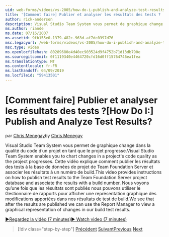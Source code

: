 ```yaml
---
uid: web-forms/videos/vs-2005/how-do-i-publish-and-analyze-test-results
title: '[Comment faire] Publier et analyser les résultats des tests ? | Microsoft Docs'
author: rick-anderson
description: Visual Studio Team System vous permet de graphique change dans la qualité du code d’un projet en tant que le projet progresse. Cette vidéo fournit des instructions sur comment publ....
ms.author: riande
ms.date: 07/16/2007
ms.assetid: 9fb155e0-1379-482c-963d-af7dc0397d76
msc.legacyurl: /web-forms/videos/vs-2005/how-do-i-publish-and-analyze-test-results
msc.type: video
ms.openlocfilehash: 80289680e4d40ec903524d9f4752b71d13db790e
ms.sourcegitcommit: 0f1119340e4464720cfd16d0ff15764746ea1fea
ms.translationtype: MT
ms.contentlocale: fr-FR
ms.lasthandoff: 04/09/2019
ms.locfileid: "59413501"
---
```

# <a name="how-do-i-publish-and-analyze-test-results"></a><span data-ttu-id="d80ac-105">[Comment faire] Publier et analyser les résultats des tests ?</span><span class="sxs-lookup"><span data-stu-id="d80ac-105">[How Do I:] Publish and Analyze Test Results?</span></span>

<span data-ttu-id="d80ac-106">par [Chris Menegay](https://twitter.com/CMenegay)</span><span class="sxs-lookup"><span data-stu-id="d80ac-106">by [Chris Menegay](https://twitter.com/CMenegay)</span></span>

<span data-ttu-id="d80ac-107">Visual Studio Team System vous permet de graphique change dans la qualité du code d’un projet en tant que le projet progresse.</span><span class="sxs-lookup"><span data-stu-id="d80ac-107">Visual Studio Team System enables you to chart changes in a project's code quality as the project progresses.</span></span> <span data-ttu-id="d80ac-108">Cette vidéo explique comment publier les résultats des tests à la base de données de projet de Team Foundation Server et associer les résultats à un numéro de build.</span><span class="sxs-lookup"><span data-stu-id="d80ac-108">This video provides instructions on how to publish test results to the Team Foundation Server project database and associate the results with a build number.</span></span> <span data-ttu-id="d80ac-109">Nous voyons qu’une fois que les résultats sont publiés nous pouvons utiliser le Gestionnaire de rapports pour afficher une représentation graphique des modifications apportées dans nos résultats de test de build.</span><span class="sxs-lookup"><span data-stu-id="d80ac-109">We see that after the results are published we can use the Report Manager to view a graphical representation of changes in our build test results.</span></span>

[<span data-ttu-id="d80ac-110">&#9654;Regardez la vidéo (7 minutes)</span><span class="sxs-lookup"><span data-stu-id="d80ac-110">&#9654; Watch video (7 minutes)</span></span>](https://channel9.msdn.com/Blogs/ASP-NET-Site-Videos/how-do-i-publish-and-analyze-test-results)

> [!div class="step-by-step"]
> <span data-ttu-id="d80ac-111">[Précédent](how-do-i-use-generic-tests.md)
> [Suivant](how-do-i-discover-application-changes-prior-to-deployment.md)</span><span class="sxs-lookup"><span data-stu-id="d80ac-111">[Previous](how-do-i-use-generic-tests.md)
[Next](how-do-i-discover-application-changes-prior-to-deployment.md)</span></span>
